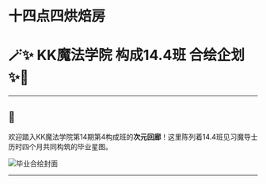 # 十四点四烘焙房


# 🪄✨ KK魔法学院 构成14.4班 合绘企划 ✨🦉



---

## 🌌
欢迎踏入KK魔法学院第14期第4构成班的**次元回廊**！这里陈列着14.4班见习魔导士历时四个月共同构筑的毕业星图。

![毕业合绘封面](link_to_cover_image.png)

---

